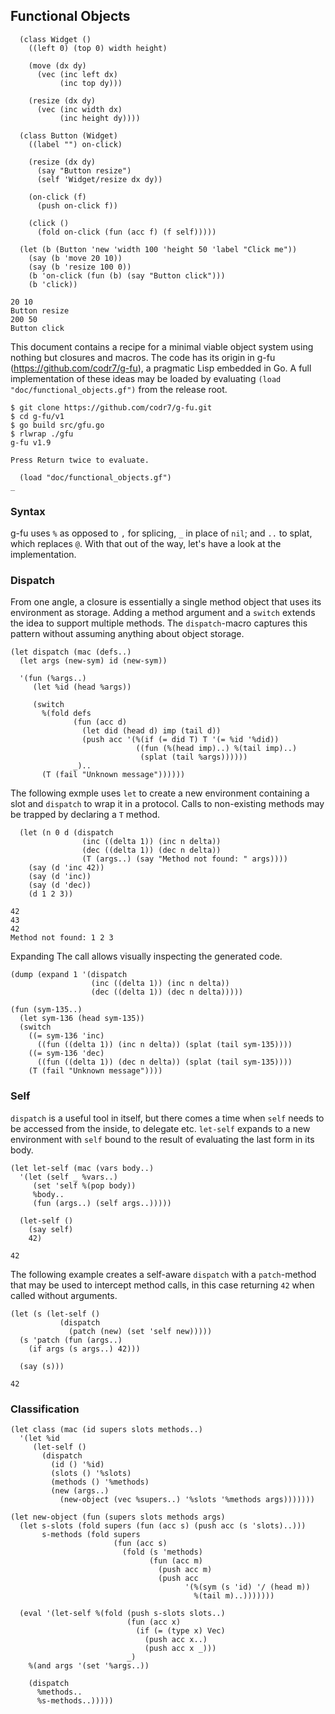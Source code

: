 ## Functional Objects

```
  (class Widget ()
    ((left 0) (top 0) width height)
  
    (move (dx dy)
      (vec (inc left dx)
           (inc top dy)))

    (resize (dx dy)
      (vec (inc width dx)
           (inc height dy))))

  (class Button (Widget)
    ((label "") on-click)

    (resize (dx dy)
      (say "Button resize")
      (self 'Widget/resize dx dy))

    (on-click (f)
      (push on-click f))

    (click ()
      (fold on-click (fun (acc f) (f self)))))

  (let (b (Button 'new 'width 100 'height 50 'label "Click me"))
    (say (b 'move 20 10))
    (say (b 'resize 100 0))
    (b 'on-click (fun (b) (say "Button click")))
    (b 'click))

20 10
Button resize
200 50
Button click
```

This document contains a recipe for a minimal viable object system using nothing but closures and macros. The code has its origin in g-fu (https://github.com/codr7/g-fu), a pragmatic Lisp embedded in Go. A full implementation of these ideas may be loaded by evaluating `(load "doc/functional_objects.gf")` from the release root.

```
$ git clone https://github.com/codr7/g-fu.git
$ cd g-fu/v1
$ go build src/gfu.go
$ rlwrap ./gfu
g-fu v1.9

Press Return twice to evaluate.

  (load "doc/functional_objects.gf")
_
```

### Syntax
g-fu uses `%` as opposed to `,` for splicing, `_` in place of `nil`; and `..` to splat, which replaces `@`. With that out of the way, let's have a look at the implementation.

### Dispatch
From one angle, a closure is essentially a single method object that uses its environment as storage. Adding a method argument and a `switch` extends the idea to support multiple methods. The `dispatch`-macro captures this pattern without assuming anything about object storage.

```
(let dispatch (mac (defs..)
  (let args (new-sym) id (new-sym))
  
  '(fun (%args..)
     (let %id (head %args))
     
     (switch
       %(fold defs
              (fun (acc d)
                (let did (head d) imp (tail d))
                (push acc '(%(if (= did T) T '(= %id '%did))
                            ((fun (%(head imp)..) %(tail imp)..)
                             (splat (tail %args))))))
              _)..
       (T (fail "Unknown message"))))))
```

The following exmple uses `let` to create a new environment containing a slot and `dispatch` to wrap it in a protocol. Calls to non-existing methods may be trapped by declaring a `T` method.

```
  (let (n 0 d (dispatch
                (inc ((delta 1)) (inc n delta))
                (dec ((delta 1)) (dec n delta))
                (T (args..) (say "Method not found: " args))))
    (say (d 'inc 42))
    (say (d 'inc))
    (say (d 'dec))
    (d 1 2 3))

42
43
42
Method not found: 1 2 3
```

Expanding The call allows visually inspecting the generated code.

```
(dump (expand 1 '(dispatch
                  (inc ((delta 1)) (inc n delta))
                  (dec ((delta 1)) (dec n delta)))))
```
```
(fun (sym-135..)
  (let sym-136 (head sym-135))
  (switch
    ((= sym-136 'inc)
      ((fun ((delta 1)) (inc n delta)) (splat (tail sym-135))))
    ((= sym-136 'dec)
      ((fun ((delta 1)) (dec n delta)) (splat (tail sym-135))))
    (T (fail "Unknown message"))))
```

### Self
`dispatch` is a useful tool in itself, but there comes a time when `self` needs to be accessed from the inside, to delegate etc. `let-self` expands to a new environment with `self` bound to the result of evaluating the last form in its body.

```
(let let-self (mac (vars body..)
  '(let (self _ %vars..)
     (set 'self %(pop body))
     %body..
     (fun (args..) (self args..)))))
```
```
  (let-self ()
    (say self)
    42)

42
```

The following example creates a self-aware `dispatch` with a `patch`-method that may be used to intercept method calls, in this case returning `42` when called without arguments.

```
(let (s (let-self ()
           (dispatch
             (patch (new) (set 'self new)))))
  (s 'patch (fun (args..)
    (if args (s args..) 42)))
    
  (say (s)))

42
```

### Classification

```
(let class (mac (id supers slots methods..)
  '(let %id
     (let-self ()
       (dispatch
         (id () '%id)
         (slots () '%slots)
         (methods () '%methods)
         (new (args..)
           (new-object (vec %supers..) '%slots '%methods args)))))))
```

```
(let new-object (fun (supers slots methods args)
  (let s-slots (fold supers (fun (acc s) (push acc (s 'slots)..)))
       s-methods (fold supers
                       (fun (acc s)
                         (fold (s 'methods)
                               (fun (acc m)
                                 (push acc m)
                                 (push acc
                                       '(%(sym (s 'id) '/ (head m))
                                         %(tail m)..)))))))
  
  (eval '(let-self %(fold (push s-slots slots..)
                          (fun (acc x)
                            (if (= (type x) Vec)
                              (push acc x..)
                              (push acc x _)))
                          _)
    %(and args '(set '%args..))
    
    (dispatch
      %methods..
      %s-methods..)))))
```
